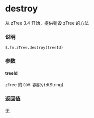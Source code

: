 # destroy

从 zTree 3.4 开始，提供销毁 zTree 的方法

### 说明
    $.fn.zTree.destroy(treeId)

### 参数
#### treeId

zTree 的 `DOM 容器的id`(String)

### 返回值
无